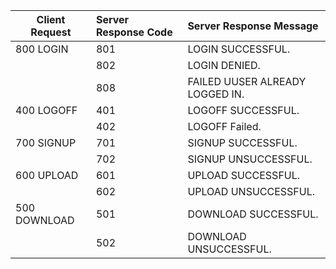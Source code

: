 | Client Request | Server Response Code | Server Response Message
| -------------- |:-------------------- |:-----------------------
| 800 LOGIN      | 801                  | LOGIN SUCCESSFUL.
|       | 802                 | LOGIN DENIED.
|       | 808                 | FAILED UUSER ALREADY LOGGED IN.
| 400 LOGOFF      | 401                  | LOGOFF SUCCESSFUL.
|       | 402                  |LOGOFF Failed.
| 700 SIGNUP      | 701                  | SIGNUP SUCCESSFUL.
|       | 702                  | SIGNUP UNSUCCESSFUL.
| 600 UPLOAD      | 601                  | UPLOAD SUCCESSFUL.
|       | 602                  | UPLOAD UNSUCCESSFUL.
| 500 DOWNLOAD      | 501                  | DOWNLOAD SUCCESSFUL.
|       | 502                  | DOWNLOAD UNSUCCESSFUL.